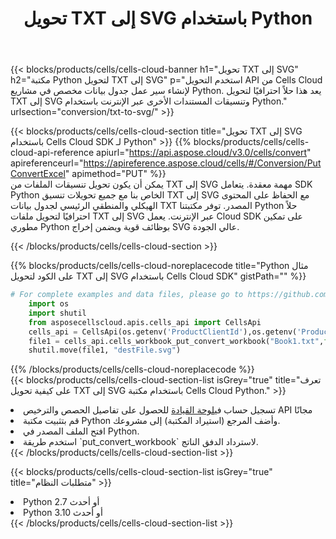 ﻿---
title:  تحويل TXT إلى SVG باستخدام Python
description:  استخدام Aspose.Cells Cloud SDK لـ Python لتحويل ملف بتنسيق TXT إلى ملف بتنسيق SVG.
kwords: Excel, Convert TXT to SVG, REST, Python
howto: How to convert TXT to SVG using Aspose.Cells Cloud Python library.
---
{{< blocks/products/cells/cells-cloud-banner h1="تحويل TXT إلى SVG" h2="مكتبة Python لتحويل TXT إلى SVG" p="استخدم التحويل API من Cells Cloud لإنشاء سير عمل جدول بيانات مخصص في مشاريع Python. يعد هذا حلاً احترافيًا لتحويل TXT إلى SVG وتنسيقات المستندات الأخرى عبر الإنترنت باستخدام Python." urlsection="conversion/txt-to-svg/" >}}

{{< blocks/products/cells/cells-cloud-section title="تحويل TXT إلى SVG باستخدام Cells Cloud SDK لـ Python" >}}
{{% blocks/products/cells/cells-cloud-api-reference apiurl="https://api.aspose.cloud/v3.0/cells/convert" apireferenceurl="https://apireference.aspose.cloud/cells/#/Conversion/PutConvertExcel" apimethod="PUT" %}}
<br/>
يمكن أن يكون تحويل تنسيقات الملفات من TXT إلى SVG مهمة معقدة. يتعامل SDK Python الخاص بنا مع جميع تحويلات تنسيق TXT إلى SVG مع الحفاظ على المحتوى الهيكلي والمنطقي الرئيسي لجدول بيانات TXT المصدر. توفر مكتبتنا Python حلاً احترافيًا لتحويل ملفات TXT إلى SVG عبر الإنترنت. يعمل Cloud SDK على تمكين مطوري Python بوظائف قوية ويضمن إخراج SVG عالي الجودة.

{{< /blocks/products/cells/cells-cloud-section >}}

{{% blocks/products/cells/cells-cloud-noreplacecode title="Python مثال على الكود لتحويل TXT إلى SVG باستخدام Cells Cloud SDK" gistPath="" %}}
 
```python
# For complete examples and data files, please go to https://github.com/aspose-cells-cloud/aspose-cells-cloud-python/
    import os
    import shutil
    from asposecellscloud.apis.cells_api import CellsApi
    cells_api = CellsApi(os.getenv('ProductClientId'),os.getenv('ProductClientSecret'))
    file1 = cells_api.cells_workbook_put_convert_workbook("Book1.txt",format="svg")
    shutil.move(file1, "destFile.svg")     
```
 
{{% /blocks/products/cells/cells-cloud-noreplacecode %}}
<br/>
{{< blocks/products/cells/cells-cloud-section-list isGrey="true" title="تعرف على كيفية تحويل TXT إلى SVG باستخدام مكتبة Cells Cloud Python." >}}
<li> تسجيل حساب في<a href="https://dashboard.aspose.cloud/">لوحة القيادة</a> للحصول على تفاصيل الحصص والترخيص API مجانًا</li>
<li>قم بتثبيت مكتبة Python وأضف المرجع (استيراد المكتبة) إلى مشروعك.</li>
<li>افتح الملف المصدر في Python.</li>
<li>استخدم طريقة `put_convert_workbook` لاسترداد الدفق الناتج.</li>
{{< /blocks/products/cells/cells-cloud-section-list >}}

{{< blocks/products/cells/cells-cloud-section-list isGrey="true" title="متطلبات النظام" >}}
<li>Python 2.7 أو أحدث</li>
<li>Python 3.10 أو أحدث</li>
{{< /blocks/products/cells/cells-cloud-section-list >}}
